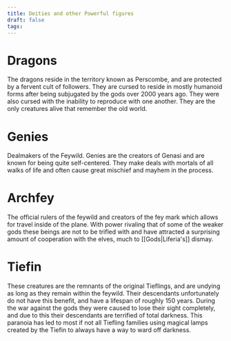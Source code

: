 ```yaml
---
title: Deities and other Powerful figures
draft: false
tags:
---
```

 

# Dragons
The dragons reside in the territory known as Perscombe, and are protected by a fervent cult of followers. They are cursed to reside in mostly humanoid forms after being subjugated by the gods over 2000 years ago. They were also cursed with the inability to reproduce with one another. They are the only creatures alive that remember the old world.

# Genies
Dealmakers of the Feywild. Genies are the creators of Genasi and are known for being quite self-centered. They make deals with mortals of all walks of life and often cause great mischief and mayhem in the process.
# Archfey
The official rulers of the feywild and creators of the fey mark which allows for travel inside of the plane. With power rivaling that of some of the weaker gods these beings are not to be trifled with and have attracted a surprising amount of cooperation with the elves, much to [[Gods|Liferia's]] dismay.
# Tiefin
These creatures are the remnants of the original Tieflings, and are undying as long as they remain within the feywild. Their descendants unfortunately do not have this benefit, and have a lifespan of roughly 150 years. During the war against the gods they were caused to lose their sight completely, and due to this their descendants are terrified of total darkness. This paranoia has led to most if not all Tiefling families using magical lamps created by the Tiefin to always have a way to ward off darkness.

 
